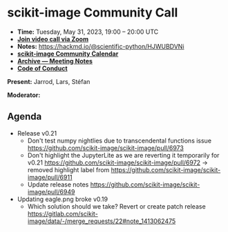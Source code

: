 # scikit-image Community Call

- **Time:** Tuesday, May 31, 2023, 19:00 – 20:00 UTC
- **[Join video call via Zoom](https://us06web.zoom.us/j/88060567580?pwd=THRpaWFnSFNwK0Fycy9FVk5RYnV5UT09)**
- **Notes:** https://hackmd.io/@scientific-python/HJWUBDVNi
- **[scikit-image Community Calendar](https://scientific-python.org/calendars/skimage.ics)**
- **[Archive — Meeting Notes](https://github.com/scikit-image/meeting-notes)**
- **[Code of Conduct](https://scikit-image.org/docs/stable/conduct/code_of_conduct.html)**

**Present:** Jarrod, Lars, Stéfan

**Moderator:**

## Agenda

- Release v0.21
  - Don't test numpy nightlies due to transcendental functions issue https://github.com/scikit-image/scikit-image/pull/6973
  - Don't highlight the JupyterLite as we are reverting it temporarily for v0.21 https://github.com/scikit-image/scikit-image/pull/6972 -> removed highlight label from https://github.com/scikit-image/scikit-image/pull/6911
  - Update release notes https://github.com/scikit-image/scikit-image/pull/6949
- Updating eagle.png broke v0.19
  - Which solution should we take? Revert or create patch release https://gitlab.com/scikit-image/data/-/merge_requests/22#note_1413062475
